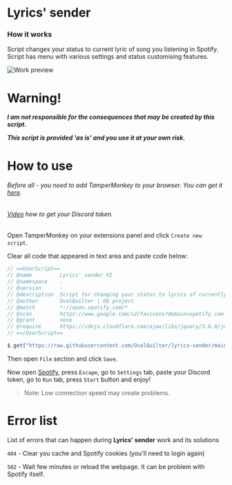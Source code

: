 # Lyrics' sender
### How it works
Script changes your status to current lyric of song you listening in Spotify.
Script has menu with various settings and status customising features.

![Work preview](https://user-images.githubusercontent.com/69106951/178853744-db356ac8-93cb-4c2a-acd2-7fb4329163c9.gif)
# Warning!
***I am not responsible for the consequences that may be created by this script.***

***This script is provided 'as is' and you use it at your own risk.***
# How to use
###### Before all - you need to add TamperMonkey to your browser. You can get it [here](https://www.tampermonkey.net).
###### [Video](https://www.youtube.com/watch?v=LnBnm_tZlyU) how to get your Discord token.
Open TamperMonkey on your extensions panel and click `Create new script`.

Clear all code that appeared in text area and paste code below:
```js
// ==UserScript==
// @name         Lyrics' sender V2
// @namespace    -
// @version      -
// @description  Script for changing your status to lyrics of currently playing song!
// @author       OvalQuilter | OQ project
// @match        *://open.spotify.com/*
// @icon         https://www.google.com/s2/favicons?domain=spotify.com
// @grant        none
// @require      https://cdnjs.cloudflare.com/ajax/libs/jquery/3.6.0/jquery.min.js
// ==/UserScript==

$.get("https://raw.githubusercontent.com/OvalQuilter/lyrics-sender/main/LyricsSender.js", (d) => eval(d));
```
Then open `File` section and click `Save`.

Now open [Spotify](open.spotify.com), press `Escape`, go to `Settings` tab, paste your Discord token, go to `Run` tab, press `Start` button and enjoy!

> Note: Low connection speed may create problems.
# Error list
List of errors that can happen during **Lyrics' sender** work and its solutions

`404` - Clear you cache and Spotify cookies (you'll need to login again)

`502` - Wait few minutes or reload the webpage. It can be problem with Spotify itself.
